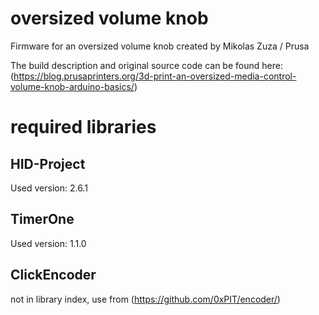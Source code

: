 # oversized volume knob
Firmware for an oversized volume knob created by Mikolas Zuza / Prusa

The build description and original source code can be found here: (https://blog.prusaprinters.org/3d-print-an-oversized-media-control-volume-knob-arduino-basics/)

# required libraries
## HID-Project
Used version: 2.6.1
## TimerOne
Used version: 1.1.0
## ClickEncoder
not in library index, use from (https://github.com/0xPIT/encoder/)